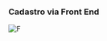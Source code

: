 
### Cadastro via Front End

![F](https://user-images.githubusercontent.com/90776275/229362054-eff1e20e-d339-4b43-a6d3-89d9a258a313.PNG)
